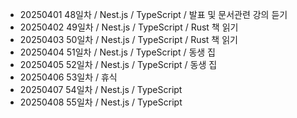 - 20250401 48일차 / Nest.js / TypeScript / 발표 및 문서관련 강의 듣기
- 20250402 49일차 / Nest.js / TypeScript / Rust 책 읽기
- 20250403 50일차 / Nest.js / TypeScript / Rust 책 읽기
- 20250404 51일차 / Nest.js / TypeScript / 동생 집
- 20250405 52일차 / Nest.js / TypeScript / 동생 집
- 20250406 53일차 / 휴식
- 20250407 54일차 / Nest.js / TypeScript
- 20250408 55일차 / Nest.js / TypeScript
